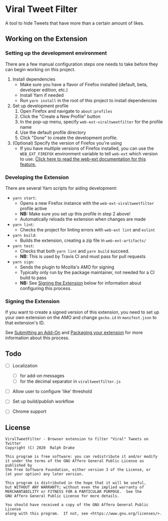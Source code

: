 # Viral Tweet Filter

A tool to hide Tweets that have more than a certain amount of likes.


## Working on the Extension

### Setting up the development environment

There are a few manual configuration steps one needs to take before they can
begin working on this project.

1. Install dependencies
   - Make sure you have a flavor of Firefox installed (default, beta, developer edition, etc.)
   - Install Yarn if needed
   - Run `yarn install` in the root of this project to install dependencies
2. Set up development profile
   1. Open Firefox and navigate to `about:profiles`
   2. Click the "Create a New Profile" button
   3. In the pop-up menu, specify `web-ext-viraltweetfilter` for the profile name
   4. Use the default profile directory
   5. Click "Done" to create the development profile.
3. (Optional) Specify the version of Firefox you're using
   - If you have multiple versions of Firefox installed, you can use the
     `WEB_EXT_FIREFOX` environment variable to tell `web-ext` which version to
     use. [Click here to read the web-ext documentation for this feature.][1]


### Developing the Extension

There are several Yarn scripts for aiding development:
- `yarn start`:
  - Opens a new Firefox instance with the `web-ext-viraltweetfilter` profile active
  - **NB:** Make sure you set up this profile in step 2 above!
  - Automatically reloads the extension when changes are made
- `yarn lint`:
  - Checks the project for linting errors with `web-ext lint` and `eslint`
- `yarn build`:
  - Builds the extension, creating a zip file in `web-ext-artifacts/`
- `yarn test`:
  - Checks that both `yarn lint` and `yarn build` succeed.
  - **NB:** This is used by Travis CI and must pass for pull requests
- `yarn sign`:
  - Sends the plugin to Mozilla's AMO for signing
  - Typically only run by the package maintainer, not needed for a CI build to pass
  - **NB:** See [Signing the Extension](#signing-the-extension) below for
    information about configuring this process.


### Signing the Extension

If you want to create a signed version of this extension, you need to set up
your own extension on the AMO and change `gecko.id` in `manifest.json` to that
extension's ID.

See [Submitting an Add-On][2] and [Packaging your extension][3] for more
information about this process.


## Todo

- [ ] Localization
  - [ ] for add-on messages
  - [ ] for the decimal separator in `viraltweetfilter.js`
- [ ] Allow user to configure 'like' threshold
- [ ] Set up build/publish workflow
- [ ] Chrome support


## License

```
ViralTweetFilter - Browser extension to filter "Viral" Tweets on Twitter
Copyright (C) 2020  Ralph Drake

This program is free software: you can redistribute it and/or modify
it under the terms of the GNU Affero General Public License as published by
the Free Software Foundation, either version 3 of the License, or
(at your option) any later version.

This program is distributed in the hope that it will be useful,
but WITHOUT ANY WARRANTY; without even the implied warranty of
MERCHANTABILITY or FITNESS FOR A PARTICULAR PURPOSE.  See the
GNU Affero General Public License for more details.

You should have received a copy of the GNU Affero General Public License
along with this program.  If not, see <https://www.gnu.org/licenses/>.
```


[1]: https://extensionworkshop.com/documentation/develop/web-ext-command-reference/#--firefox
[2]: https://extensionworkshop.com/documentation/publish/submitting-an-add-on/
[3]: https://extensionworkshop.com/documentation/develop/getting-started-with-web-ext/#packaging-your-extension
